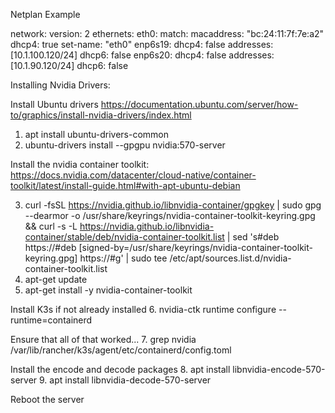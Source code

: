 Netplan Example

network:
  version: 2
  ethernets:
    eth0:
      match:
        macaddress: "bc:24:11:7f:7e:a2"
      dhcp4: true
      set-name: "eth0"
    enp6s19:
      dhcp4: false
      addresses: [10.1.100.120/24]
      dhcp6: false
    enp6s20:
      dhcp4: false
      addresses: [10.1.90.120/24]
      dhcp6: false

Installing Nvidia Drivers:

Install Ubuntu drivers
https://documentation.ubuntu.com/server/how-to/graphics/install-nvidia-drivers/index.html

1. apt install ubuntu-drivers-common
2. ubuntu-drivers install --gpgpu nvidia:570-server

Install the nvidia container toolkit:
https://docs.nvidia.com/datacenter/cloud-native/container-toolkit/latest/install-guide.html#with-apt-ubuntu-debian

3. curl -fsSL https://nvidia.github.io/libnvidia-container/gpgkey | sudo gpg --dearmor -o /usr/share/keyrings/nvidia-container-toolkit-keyring.gpg   && curl -s -L https://nvidia.github.io/libnvidia-container/stable/deb/nvidia-container-toolkit.list |     sed 's#deb https://#deb [signed-by=/usr/share/keyrings/nvidia-container-toolkit-keyring.gpg] https://#g' |     sudo tee /etc/apt/sources.list.d/nvidia-container-toolkit.list
4. apt-get update
5. apt-get install -y nvidia-container-toolkit

Install K3s if not already installed
6. nvidia-ctk runtime configure --runtime=containerd

Ensure that all of that worked...
7. grep nvidia /var/lib/rancher/k3s/agent/etc/containerd/config.toml

Install the encode and decode packages
8. apt install libnvidia-encode-570-server
9. apt install libnvidia-decode-570-server

Reboot the server
